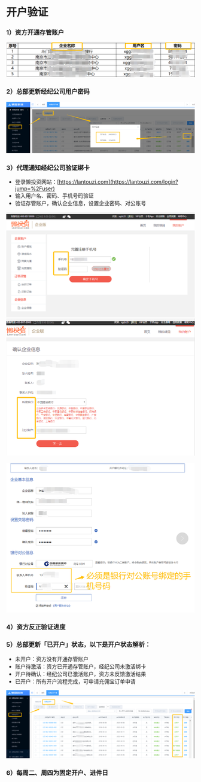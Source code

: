 # 开户验证

### 1）资方开通存管账户

![](/assets/import.png开户1)

### 2）总部更新经纪公司用户密码

![](/assets/import.png密码更新)

### 3）代理通知经纪公司验证绑卡

* 登录懒投资网站：[https://lantouzi.com](https://lantouzi.com/login?jump=%2Fuser)
* 输入用户名、密码、手机号码验证
* 验证存管账户，确认企业信息，设置企业密码、对公账号

![](/assets/import.png懒投资)![](/assets/import.png懒投资2)

![](/assets/import.png懒投资4)

### 4）资方反正验证进度

### 5）总部更新「已开户」状态，以下是开户状态解析：

* 未开户：资方没有开通存管账户
* 账户待激活：资方已开通存管账户，经纪公司未激活绑卡
* 开户待确认：经纪公司已激活账户，资方未反馈激活结果
* 已开户：所有开户流程完成，可申请充佣宝订单申请

![](/assets/import.png账户)

### 6）每周二、周四为固定开户、进件日



